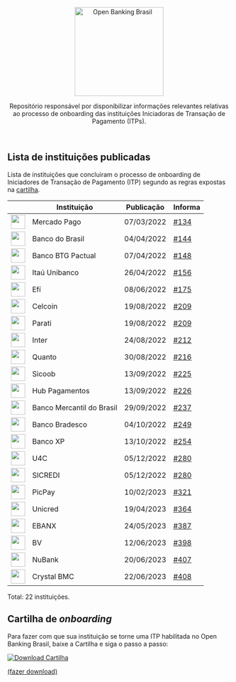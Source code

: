 <p align="center">
    <img width="200px" src="https://user-images.githubusercontent.com/66042/186520578-30b9fe50-3fd5-4194-9a8f-fcc0dfc52e15.png" align="center" alt="Open Banking Brasil" />
    <p align="center">
        Repositório responsável por disponibilizar informações relevantes relativas ao processo de onboarding das instituições Iniciadoras de Transação de Pagamento (ITPs).
    </p>
</p>


<br/>


## Lista de instituições publicadas
Lista de instituições que concluiram o processo de onboarding de Iniciadores de Transação de Pagamento (ITP) segundo as regras expostas na [cartilha](https://github.com/OpenBanking-Brasil/onboarding_itp/raw/main/cartilhas/Cartilha_Onboarding_ITP_v11.pdf).

| | Instituição                            | Publicação  | Informa | 
|-|----------------------------------------|-------------|---------|
| <img src="https://http2.mlstatic.com/frontend-assets/opb-logos/logo.svg" width=32/> | Mercado Pago | 07/03/2022 | [#134](https://mailchi.mp/ad257d30041d/open-banking-informa-8856066?e=2d43fcb971) |
| <img src="https://www.bb.com.br/docs/pub/inst/img/LogoBB.svg" width=32/> | Banco do Brasil | 04/04/2022 | [#144](https://mailchi.mp/a132af84bc97/open-banking-informa-8867378?e=f7f49bbeb8) |
| <img src="https://banking-public-prd.s3.sa-east-1.amazonaws.com/open-finance/logo/btgbanking/btgbanking.svg" width=32/> |  Banco BTG Pactual | 07/04/2022 | [#148](https://mailchi.mp/ea8bed419fa6/open-banking-informa-8868886) |
| <img src="https://user-images.githubusercontent.com/66042/165420657-3f991439-7c7b-4438-b191-02a1db2efdd1.png" width=32/> |  Itaú Unibanco | 26/04/2022 | [#156](https://mailchi.mp/1561ed8f37ef/open-banking-informa-8873274) |
| <img src="https://github.com/OpenBanking-Brasil/onboarding_itp/assets/66042/43b4bce0-42ac-4512-9463-d06bda8a0f2c" width=32/> |  Efí | 08/06/2022 | [#175](https://mailchi.mp/65def4454f1e/open-banking-informa-9079273) |
| <img src="https://user-images.githubusercontent.com/66042/186519749-4c1dadc5-79e5-4fa0-ae60-d5505c095cb2.png" width=32/> |  Celcoin | 19/08/2022 | [#209](https://mailchi.mp/d58792507e02/open-banking-informa-9161017) |
| <img src="https://user-images.githubusercontent.com/66042/186519763-b5e72b77-ae11-48ba-b19d-3d23bb43c455.png" width=32/> |  Parati  | 19/08/2022 | [#209](https://mailchi.mp/d58792507e02/open-banking-informa-9161017) |
| <img src="https://user-images.githubusercontent.com/66042/186519770-a54f5f14-1161-4f4a-8a95-e56b3ab4070a.png" width=32/> |  Inter   | 24/08/2022 | [#212](https://mailchi.mp/849907f0bb74/open-banking-informa-9161349) |
| <img src="https://user-images.githubusercontent.com/66042/187509426-e6a6a665-bebd-4169-80f3-309d8fb4ee31.png" width=32/> |  Quanto  | 30/08/2022 | [#216](https://mailchi.mp/05fe5319c8a6/open-banking-informa-9162053) |
| <img src="https://user-images.githubusercontent.com/66042/190466199-27480f44-91a5-473b-b3b7-e69263f9829a.png" width=32/> |  Sicoob  | 13/09/2022 | [#225](https://mailchi.mp/05fe5319c8a6/open-banking-informa-9162053) |
| <img src="https://user-images.githubusercontent.com/66042/190466827-9047e8fb-1416-4f67-9cf9-c7626e780c13.png" width=32/> |  Hub Pagamentos | 13/09/2022 | [#226](https://mailchi.mp/5a65134f94b2/open-banking-informa-9178781) |
| <img src="https://user-images.githubusercontent.com/66042/196992530-11f79518-89a4-46fd-a000-59f9b30a049c.png" width=32/> |  Banco Mercantil do Brasil | 29/09/2022 | [#237](https://mailchi.mp/cddc41a08253/open-banking-informa-9180453) |
| <img src="https://user-images.githubusercontent.com/66042/196992517-dc86a2b2-a462-4b7a-9c46-a5ef16314848.png" width=32/> |  Banco Bradesco | 04/10/2022 | [#249](https://mailchi.mp/991d6f7113a4/open-banking-informa-9181993) |
| <img src="https://user-images.githubusercontent.com/66042/196992504-17570fc1-3376-4eba-ab4e-687163726222.png" width=32/> |  Banco XP | 13/10/2022 | [#254](https://mailchi.mp/412d3b0f89f2/open-banking-informa-9183401) |
| <img src="https://user-images.githubusercontent.com/66042/208469069-86ec0514-c908-479a-93af-dc236bfff89a.png" width=32/> |  U4C | 05/12/2022 | [#280](https://mailchi.mp/043358f9f60e/open-banking-informa-9250341) |
| <img src="https://user-images.githubusercontent.com/66042/208469052-3af65afc-c38b-4265-ab7e-ae4c9067b98a.png" width=32/> |  SICREDI | 05/12/2022 | [#280](https://mailchi.mp/043358f9f60e/open-banking-informa-9250341) |
| <img src="https://user-images.githubusercontent.com/66042/218494522-0c4e5f2a-37f4-4210-ad59-b1c88dc0e465.png" width=32/> |  PicPay | 10/02/2023 | [#321](https://mailchi.mp/0b77b2718461/open-banking-informa-9292477) |
| <img src="https://github.com/OpenBanking-Brasil/onboarding_itp/assets/66042/10b71c81-6020-414b-997e-b2f4663c5ee6" width=32/> |  Unicred | 19/04/2023 | [#364](https://mailchi.mp/b77639e489dd/open-banking-informa-9331548) |
| <img src="https://github.com/OpenBanking-Brasil/onboarding_itp/assets/66042/8713981b-2aeb-46ff-8982-5a0f2fe99be8" width=32/> |  EBANX | 24/05/2023 | [#387](https://mailchi.mp/c147b6874ba4/open-banking-informa-9342264?) |
| <img src="https://github.com/OpenBanking-Brasil/onboarding_itp/assets/66042/4bd73e57-e5a8-4d24-aa34-7eab65e7a397" width=32/> |  BV | 12/06/2023 | [#398](https://mailchi.mp/682eafb47f8c/open-banking-informa-9357176) |
| <img src="https://github.com/OpenBanking-Brasil/onboarding_itp/assets/66042/dbfe6197-966d-4687-8422-b6888b3d6874" width=32/> |  NuBank | 20/06/2023 | [#407](https://mailchi.mp/121f8776920c/open-banking-informa-9378540) |
| <img src="https://github.com/OpenBanking-Brasil/onboarding_itp/assets/66042/6c3cf30b-c385-4819-8f98-25b1517ccaf5" width=32/> |  Crystal BMC | 22/06/2023 | [#408](https://mailchi.mp/672d2f9eca4d/open-banking-informa-9378612) |


Total: 22 instituições.


## Cartilha de _onboarding_
Para fazer com que sua instituição se torne uma ITP habilitada no Open Banking Brasil, baixe a Cartilha e siga o passo a passo:

[![Download Cartilha](https://user-images.githubusercontent.com/66042/208492798-68f114c9-16cb-431f-baef-03d0f2e19b46.png)](https://github.com/OpenBanking-Brasil/onboarding_itp/raw/main/cartilhas/Cartilha_Onboarding_ITP_v11.pdf)


[(fazer download)](https://github.com/OpenBanking-Brasil/onboarding_itp/raw/main/cartilhas/Cartilha_Onboarding_ITP_v11.pdf)
